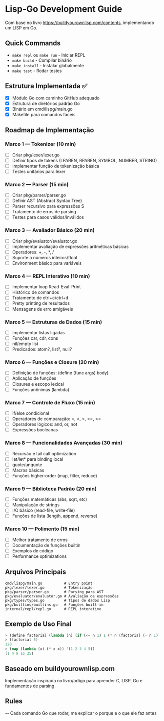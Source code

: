 # Lisp-Go Development Guide

Com base no livro https://buildyourownlisp.com/contents, implementando um LISP em Go.

## Quick Commands
- `make repl` ou `make run` - Iniciar REPL
- `make build` - Compilar binário
- `make install` - Instalar globalmente
- `make test` - Rodar testes

## Estrutura Implementada ✅
- [x] Módulo Go com caminho GitHub adequado
- [x] Estrutura de diretórios padrão Go
- [x] Binário em cmd/lispg/main.go
- [x] Makefile para comandos fáceis

## Roadmap de Implementação

### Marco 1 — Tokenizer (10 min)
- [ ] Criar pkg/lexer/lexer.go
- [ ] Definir tipos de tokens (LPAREN, RPAREN, SYMBOL, NUMBER, STRING)
- [ ] Implementar função de tokenização básica
- [ ] Testes unitários para lexer

### Marco 2 — Parser (15 min)
- [ ] Criar pkg/parser/parser.go
- [ ] Definir AST (Abstract Syntax Tree)
- [ ] Parser recursivo para expressões S
- [ ] Tratamento de erros de parsing
- [ ] Testes para casos válidos/inválidos

### Marco 3 — Avaliador Básico (20 min)
- [ ] Criar pkg/evaluator/evaluator.go
- [ ] Implementar avaliação de expressões aritméticas básicas
- [ ] Operadores: +, -, *, /
- [ ] Suporte a números inteiros/float
- [ ] Environment básico para variáveis

### Marco 4 — REPL Interativo (10 min)
- [ ] Implementar loop Read-Eval-Print
- [ ] Histórico de comandos
- [ ] Tratamento de ctrl+c/ctrl+d
- [ ] Pretty printing de resultados
- [ ] Mensagens de erro amigáveis

### Marco 5 — Estruturas de Dados (15 min)
- [ ] Implementar listas ligadas
- [ ] Funções car, cdr, cons
- [ ] nil/empty list
- [ ] Predicados: atom?, list?, null?

### Marco 6 — Funções e Closure (20 min)
- [ ] Definição de funções: (define (func args) body)
- [ ] Aplicação de funções
- [ ] Closures e escopo lexical
- [ ] Funções anônimas (lambda)

### Marco 7 — Controle de Fluxo (15 min)
- [ ] if/else condicional
- [ ] Operadores de comparação: =, <, >, <=, >=
- [ ] Operadores lógicos: and, or, not
- [ ] Expressões booleanas

### Marco 8 — Funcionalidades Avançadas (30 min)
- [ ] Recursão e tail call optimization
- [ ] let/let* para binding local
- [ ] quote/unquote
- [ ] Macros básicas
- [ ] Funções higher-order (map, filter, reduce)

### Marco 9 — Biblioteca Padrão (20 min)
- [ ] Funções matemáticas (abs, sqrt, etc)
- [ ] Manipulação de strings
- [ ] I/O básico (read-file, write-file)
- [ ] Funções de lista (length, append, reverse)

### Marco 10 — Polimento (15 min)
- [ ] Melhor tratamento de erros
- [ ] Documentação de funções builtin
- [ ] Exemplos de código
- [ ] Performance optimizations

## Arquivos Principais
```
cmd/lispg/main.go          # Entry point
pkg/lexer/lexer.go         # Tokenização
pkg/parser/parser.go       # Parsing para AST
pkg/evaluator/evaluator.go # Avaliação de expressões
pkg/types/types.go         # Tipos de dados Lisp
pkg/builtins/builtins.go   # Funções built-in
internal/repl/repl.go      # REPL interativo
```

## Exemplo de Uso Final
```lisp
> (define factorial (lambda (n) (if (<= n 1) 1 (* n (factorial (- n 1))))))
> (factorial 5)
120
> (map (lambda (x) (* x x)) '(1 2 3 4 5))
(1 4 9 16 25)
```

## Baseado em buildyourownlisp.com
Implementação inspirada no livro/artigo para aprender C, LISP, Go e fundamentos de parsing.

## Rules

-- Cada comando Go que rodar, me explicar o porque e o que ele faz antes
